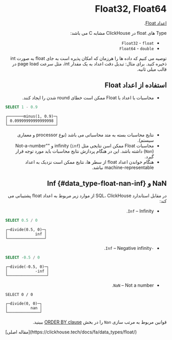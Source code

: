 <div dir="rtl" markdown="1">

# Float32, Float64

[اعداد Float](https://en.wikipedia.org/wiki/IEEE_754).

Type های float در ClickHouse مشابه C می باشد:

- `Float32` - `float`
- `Float64` - `double`

توصیه می کنیم که داده ها را هرزمان که امکان پذیره است به جای float به صورت int ذخیره کنید. برای مثال: تبدیل دقت اعداد به یک مقدار int، مثل سرعت page load در قالب میلی ثانیه.

## استفاده از اعداد Float

- محاسبات با اعداد با Float ممکن است خطای round شدن را ایجاد کنند.

</div>

``` sql
SELECT 1 - 0.9
```
```
┌───────minus(1, 0.9)─┐
│ 0.09999999999999998 │
└─────────────────────┘
```

<div dir="rtl" markdown="1">

- نتایج محاسبات بسته به متد محاسباتی می باشد (نوع processor و معماری سیستم).
- محاسبات Float ممکن اسن نتایجی مثل infinity (`inf`) و "Not-a-number" (`Nan`) داشته باشد. این در هنگام پردازش نتایج محاسبات باید مورد توجه قرار گیرد.
- هنگام خواندن اعداد float از سطر ها، نتایج ممکن است نزدیک به اعداد machine-representable نباشد.

## NaN و Inf {#data_type-float-nan-inf}

در مقابل استاندارد SQL، ClickHouse از موارد زیر مربوط به اعداد float پشتیبانی می کند:

- `Inf` – Infinity.

</div>

``` sql
SELECT 0.5 / 0
```

```
┌─divide(0.5, 0)─┐
│            inf │
└────────────────┘
```

<div dir="rtl" markdown="1">

- `-Inf` – Negative infinity.

</div>

``` sql
SELECT -0.5 / 0
```

```
┌─divide(-0.5, 0)─┐
│            -inf │
└─────────────────┘
```

<div dir="rtl" markdown="1">

- `NaN` – Not a number.

</div>

```
SELECT 0 / 0
```

```
┌─divide(0, 0)─┐
│          nan │
└──────────────┘
```

<div dir="rtl" markdown="1">

قوانین مربوط به مرتب سازی ` Nan ` را در بخش [ORDER BY clause](../query_language/select.md) ببینید.

</div>
[مقاله اصلی](https://clickhouse.tech/docs/fa/data_types/float/) <!--hide-->
